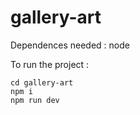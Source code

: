 # gallery-art

Dependences needed :
node

To run the project :

```shell
cd gallery-art
npm i
npm run dev
```